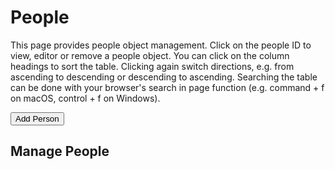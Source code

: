 
People
=======

This page provides people object management. Click on the people ID to view, editor or remove a people object. You can click on the column headings to sort the table. Clicking again switch directions, e.g. from ascending to descending or descending to ascending. Searching the table can be done with your browser's search in page function (e.g. command + f on macOS, control + f on Windows).


<div><button id="add-people">Add Person</button></div><p>

Manage People
-------------

<div><people-pager id="people-pager" pos="0" step="75"></people-pager> <people-table id="people-table"></people-table></div>

<script type="module" src="/widgets/config.js"></script>

<script type="module" src="/widgets/people.js"></script>

<script type="module">
"use strict";
import { Cfg } from '/widgets/config.js';
let prefix_path = Cfg.prefix_path,
    people_table = document.getElementById('people-table'),
    add_people = document.getElementById('add-people'),
    people_pager = document.getElementById('people-pager'),
    keys = [];

function as_integer(val) {
    if (val === null) {
        return 0;
    }
    return parseInt(val, 10);
}

add_people.addEventListener('click', function () {
    window.location.href = 'person.html';
});

people_pager.addEventListener('change', function (evt) {
    let elem = evt.target,
        pos = as_integer(elem.getAttribute('pos')),
        step = as_integer(elem.getAttribute('step'));
    people_table.reset_table();
    let start = pos,
        end = (pos + step);
    /** NOTE: I render the rows here because I've tied them to the set_position call of the pager */
    for (const key of keys.slice(start, end)) {
        updateRow(key);
    }
}, false);

function updateRow(key) {
    let oReq = new XMLHttpRequest(),
        api_path = `${prefix_path}/api/people/${key}`;
    oReq.addEventListener('load', function () {
        let src = this.responseText,
            obj = JSON.parse(src),
            cl_people_id = obj.cl_people_id;
        people_table.set_people(cl_people_id, obj);
    });
    oReq.open('GET', api_path);
    oReq.send();
}

function updatePeopleTable() {
    /* Iterate through the fetched data, generate a people-display element
       and link to form for editing people data */
    let src = this.responseText,
        pager = document.getElementById('people-pager'),
        params = (new URL(document.location)).searchParams,
        pos = new Number(params.get('pos')),
        step = new Number(params.get('step'));
    /* Update the list of keys from what we retrieved. */
    keys = JSON.parse(src);

    /* We need to know step first before we can set position */
    pager.setAttribute('total', keys.length);
    if (step > 0) {
        pager.setAttribute('step', step);
    } else {
        step = pager.get_step();
    }
    if (pos >= 0) {
        pager.set_position(pos, step);
    }
    keys.sort(function (a, b) {
        return a.toLowerCase().localeCompare(b.toLowerCase());
    });
}

function refreshPeople() {
    let oReq = new XMLHttpRequest();
    oReq.addEventListener('load', updatePeopleTable);
    oReq.open('GET', `${prefix_path}/api/people`);
    oReq.send();
    console.log("DEBUG refreshPeople() called");
}

refreshPeople();
</script>
